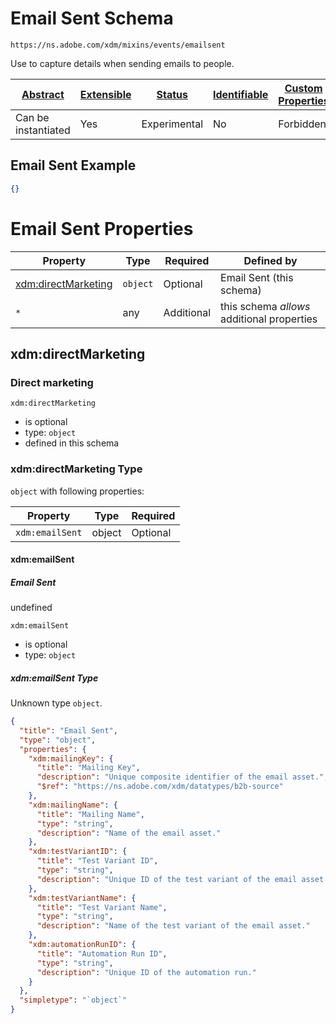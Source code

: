 
# Email Sent Schema

```
https://ns.adobe.com/xdm/mixins/events/emailsent
```

Use to capture details when sending emails to people.

| [Abstract](../../../../abstract.md) | [Extensible](../../../../extensions.md) | [Status](../../../../status.md) | [Identifiable](../../../../id.md) | [Custom Properties](../../../../extensions.md) | [Additional Properties](../../../../extensions.md) | Defined In |
|-------------------------------------|-----------------------------------------|---------------------------------|-----------------------------------|------------------------------------------------|----------------------------------------------------|------------|
| Can be instantiated | Yes | Experimental | No | Forbidden | Permitted | [fieldgroups/experience-event/events/emailsent.schema.json](fieldgroups/experience-event/events/emailsent.schema.json) |

## Email Sent Example
```json
{}
```

# Email Sent Properties

| Property | Type | Required | Defined by |
|----------|------|----------|------------|
| [xdm:directMarketing](#xdmdirectmarketing) | `object` | Optional | Email Sent (this schema) |
| `*` | any | Additional | this schema *allows* additional properties |

## xdm:directMarketing
### Direct marketing

`xdm:directMarketing`
* is optional
* type: `object`
* defined in this schema

### xdm:directMarketing Type


`object` with following properties:


| Property | Type | Required |
|----------|------|----------|
| `xdm:emailSent`| object | Optional |



#### xdm:emailSent
##### Email Sent

undefined

`xdm:emailSent`
* is optional
* type: `object`

##### xdm:emailSent Type

Unknown type `object`.

```json
{
  "title": "Email Sent",
  "type": "object",
  "properties": {
    "xdm:mailingKey": {
      "title": "Mailing Key",
      "description": "Unique composite identifier of the email asset.",
      "$ref": "https://ns.adobe.com/xdm/datatypes/b2b-source"
    },
    "xdm:mailingName": {
      "title": "Mailing Name",
      "type": "string",
      "description": "Name of the email asset."
    },
    "xdm:testVariantID": {
      "title": "Test Variant ID",
      "type": "string",
      "description": "Unique ID of the test variant of the email asset."
    },
    "xdm:testVariantName": {
      "title": "Test Variant Name",
      "type": "string",
      "description": "Name of the test variant of the email asset."
    },
    "xdm:automationRunID": {
      "title": "Automation Run ID",
      "type": "string",
      "description": "Unique ID of the automation run."
    }
  },
  "simpletype": "`object`"
}
```









